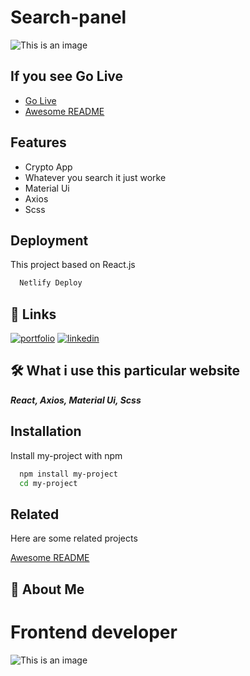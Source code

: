 
# Search-panel



![This is an image](https://iftekhar-ahmed.netlify.app/images/coins.png)
## If you see Go Live

 - [Go Live](https://search-panel.netlify.app/)
 - [Awesome README](https://github.com/ahmedrimon/search-panel)
 

  
## Features

- Crypto App
- Whatever you search it just worke
- Material Ui
- Axios
- Scss
  
## Deployment

This project based on React.js

```bash
  Netlify Deploy
```

  
## 🔗 Links
[![portfolio](https://img.shields.io/badge/my_portfolio-000?style=for-the-badge&logo=ko-fi&logoColor=white)](https://iftekhar-ahmed.netlify.app/)
[![linkedin](https://img.shields.io/badge/linkedin-0A66C2?style=for-the-badge&logo=linkedin&logoColor=white)](https://www.linkedin.com/in/ahmed-rimon/)

  
## 🛠 What i use this particular website

***React, Axios, Material Ui, Scss***

  
## Installation

Install my-project with npm

```bash
  npm install my-project
  cd my-project
```
    
## Related

Here are some related projects

[Awesome README](https://github.com/matiassingers/awesome-readme)

  
## 🚀 About Me

# Frontend developer
    


  
![This is an image](https://images.pexels.com/photos/2004161/pexels-photo-2004161.jpeg?auto=compress&cs=tinysrgb&h=750&w=1260)

    

